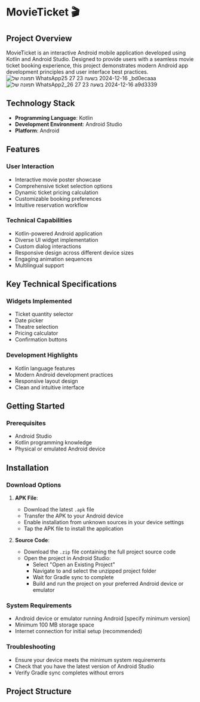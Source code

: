 # MovieTicket 🎬

## Project Overview

MovieTicket is an interactive Android mobile application developed using Kotlin and Android Studio. Designed to provide users with a seamless movie ticket booking experience, this project demonstrates modern Android app development principles and user interface best practices.
![תמונה של WhatsApp‏ 2024-12-16 בשעה 23 27 25_bd0ecaaa](https://github.com/user-attachments/assets/b2e9841c-a758-4b08-adb6-d45064c4c3dd)
![תמונה של WhatsApp‏ 2024-12-16 בשעה 23 27 26_2a9d3339](https://github.com/user-attachments/assets/cb5c905d-3f8a-4a5c-9474-3b44d45fbe5e)

## Technology Stack

- **Programming Language**: Kotlin
- **Development Environment**: Android Studio
- **Platform**: Android

## Features

### User Interaction
- Interactive movie poster showcase
- Comprehensive ticket selection options
- Dynamic ticket pricing calculation
- Customizable booking preferences
- Intuitive reservation workflow

### Technical Capabilities
- Kotlin-powered Android application
- Diverse UI widget implementation
- Custom dialog interactions
- Responsive design across different device sizes
- Engaging animation sequences
- Multilingual support

## Key Technical Specifications

### Widgets Implemented
- Ticket quantity selector
- Date picker
- Theatre selection
- Pricing calculator
- Confirmation buttons

### Development Highlights
- Kotlin language features
- Modern Android development practices
- Responsive layout design
- Clean and intuitive interface

## Getting Started

### Prerequisites
- Android Studio
- Kotlin programming knowledge
- Physical or emulated Android device

## Installation

### Download Options
1. **APK File**: 
   - Download the latest `.apk` file
   - Transfer the APK to your Android device
   - Enable installation from unknown sources in your device settings
   - Tap the APK file to install the application

2. **Source Code**:
   - Download the `.zip` file containing the full project source code
   - Open the project in Android Studio:
     * Select "Open an Existing Project"
     * Navigate to and select the unzipped project folder
     * Wait for Gradle sync to complete
     * Build and run the project on your preferred Android device or emulator

### System Requirements
- Android device or emulator running Android [specify minimum version]
- Minimum 100 MB storage space
- Internet connection for initial setup (recommended)

### Troubleshooting
- Ensure your device meets the minimum system requirements
- Check that you have the latest version of Android Studio
- Verify Gradle sync completes without errors

## Project Structure

